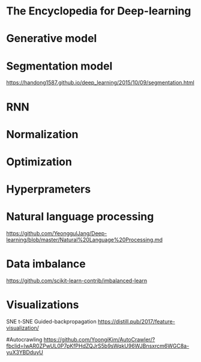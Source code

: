 # The Encyclopedia for Deep-learning 




# Generative model


# Segmentation model
https://handong1587.github.io/deep_learning/2015/10/09/segmentation.html

# RNN

# Normalization

# Optimization

# Hyperprameters

# Natural language processing
https://github.com/YeonggulJang/Deep-learning/blob/master/Natural%20Language%20Processing.md

            
# Data imbalance
https://github.com/scikit-learn-contrib/imbalanced-learn

# Visualizations
SNE
t-SNE
Guided-backpropagation
https://distill.pub/2017/feature-visualization/


#Autocrawling
https://github.com/YoongiKim/AutoCrawler/?fbclid=IwAR0ZPwUL0P7pKfPHdZQJrS5b9sWqkU96WJBnsxrcm6WGC8a-yuX3YBDduyU
